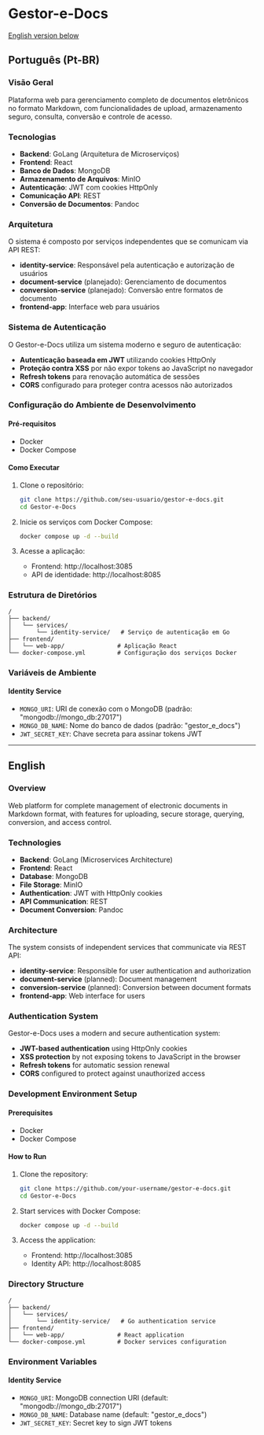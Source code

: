 # Gestor-e-Docs

[English version below](#english)

## Português (Pt-BR)

### Visão Geral
Plataforma web para gerenciamento completo de documentos eletrônicos no formato Markdown, com funcionalidades de upload, armazenamento seguro, consulta, conversão e controle de acesso.

### Tecnologias
- **Backend**: GoLang (Arquitetura de Microserviços)
- **Frontend**: React
- **Banco de Dados**: MongoDB
- **Armazenamento de Arquivos**: MinIO
- **Autenticação**: JWT com cookies HttpOnly
- **Comunicação API**: REST
- **Conversão de Documentos**: Pandoc

### Arquitetura
O sistema é composto por serviços independentes que se comunicam via API REST:

- **identity-service**: Responsável pela autenticação e autorização de usuários
- **document-service** (planejado): Gerenciamento de documentos
- **conversion-service** (planejado): Conversão entre formatos de documento
- **frontend-app**: Interface web para usuários

### Sistema de Autenticação
O Gestor-e-Docs utiliza um sistema moderno e seguro de autenticação:

- **Autenticação baseada em JWT** utilizando cookies HttpOnly
- **Proteção contra XSS** por não expor tokens ao JavaScript no navegador
- **Refresh tokens** para renovação automática de sessões
- **CORS** configurado para proteger contra acessos não autorizados

### Configuração do Ambiente de Desenvolvimento

#### Pré-requisitos
- Docker
- Docker Compose

#### Como Executar
1. Clone o repositório:
   ```bash
   git clone https://github.com/seu-usuario/gestor-e-docs.git
   cd Gestor-e-Docs
   ```

2. Inicie os serviços com Docker Compose:
   ```bash
   docker compose up -d --build
   ```

3. Acesse a aplicação:
   - Frontend: http://localhost:3085
   - API de identidade: http://localhost:8085

### Estrutura de Diretórios
```
/
├── backend/
│   └── services/
│       └── identity-service/   # Serviço de autenticação em Go
├── frontend/
│   └── web-app/               # Aplicação React
└── docker-compose.yml         # Configuração dos serviços Docker
```

### Variáveis de Ambiente

#### Identity Service
- `MONGO_URI`: URI de conexão com o MongoDB (padrão: "mongodb://mongo_db:27017")
- `MONGO_DB_NAME`: Nome do banco de dados (padrão: "gestor_e_docs")
- `JWT_SECRET_KEY`: Chave secreta para assinar tokens JWT

---

<a name="english"></a>
## English

### Overview
Web platform for complete management of electronic documents in Markdown format, with features for uploading, secure storage, querying, conversion, and access control.

### Technologies
- **Backend**: GoLang (Microservices Architecture)
- **Frontend**: React
- **Database**: MongoDB
- **File Storage**: MinIO
- **Authentication**: JWT with HttpOnly cookies
- **API Communication**: REST
- **Document Conversion**: Pandoc

### Architecture
The system consists of independent services that communicate via REST API:

- **identity-service**: Responsible for user authentication and authorization
- **document-service** (planned): Document management
- **conversion-service** (planned): Conversion between document formats
- **frontend-app**: Web interface for users

### Authentication System
Gestor-e-Docs uses a modern and secure authentication system:

- **JWT-based authentication** using HttpOnly cookies
- **XSS protection** by not exposing tokens to JavaScript in the browser
- **Refresh tokens** for automatic session renewal
- **CORS** configured to protect against unauthorized access

### Development Environment Setup

#### Prerequisites
- Docker
- Docker Compose

#### How to Run
1. Clone the repository:
   ```bash
   git clone https://github.com/your-username/gestor-e-docs.git
   cd Gestor-e-Docs
   ```

2. Start services with Docker Compose:
   ```bash
   docker compose up -d --build
   ```

3. Access the application:
   - Frontend: http://localhost:3085
   - Identity API: http://localhost:8085

### Directory Structure
```
/
├── backend/
│   └── services/
│       └── identity-service/   # Go authentication service
├── frontend/
│   └── web-app/               # React application
└── docker-compose.yml         # Docker services configuration
```

### Environment Variables

#### Identity Service
- `MONGO_URI`: MongoDB connection URI (default: "mongodb://mongo_db:27017")
- `MONGO_DB_NAME`: Database name (default: "gestor_e_docs")
- `JWT_SECRET_KEY`: Secret key to sign JWT tokens
